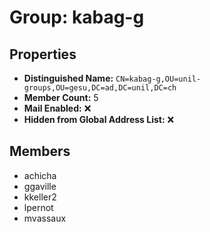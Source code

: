 # Group: kabag-g

## Properties

- **Distinguished Name:** `CN=kabag-g,OU=unil-groups,OU=gesu,DC=ad,DC=unil,DC=ch`
- **Member Count:** 5
- **Mail Enabled:** ❌
- **Hidden from Global Address List:** ❌

## Members

- achicha
- ggaville
- kkeller2
- lpernot
- mvassaux
